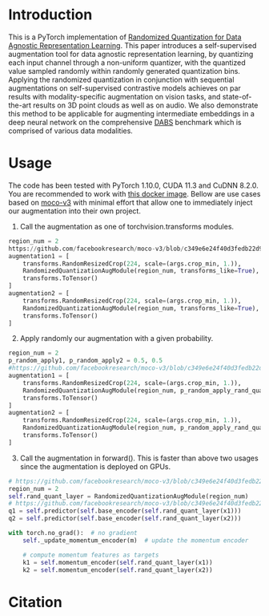 # Introduction
This is a PyTorch implementation of [Randomized Quantization for Data Agnostic Representation Learning](https://arxiv.org/).
This paper introduces a self-supervised augmentation tool for data agnostic representation learning, by quantizing each input channel through a non-uniform quantizer, with the quantized value
sampled randomly within randomly generated quantization bins.
Applying the randomized quantization in conjunction with sequential augmentations on self-supervised contrastive models achieves on par results with 
modality-specific augmentation on vision tasks, and state-of-the-art results on 3D point clouds as well as on audio.
We also demonstrate this method to be applicable for augmenting intermediate embeddings in a deep neural network on the comprehensive [DABS](https://arxiv.org/abs/2111.12062) benchmark which is
comprised of various data modalities.

# Usage
The code has been tested with PyTorch 1.10.0, CUDA 11.3 and CuDNN 8.2.0. 
You are recommended to work with [this docker image](https://hub.docker.com/layers/wuzhiron/pytorch/pytorch1.10.0-cuda11.3-cudnn8-singularity/images/sha256-3e0feccdb9a72cc93e520c35dcf08b928ca379234e4ed7fe7376f7eb53d1dd7a?context=explore).
Bellow are use cases based on [moco-v3](https://github.com/facebookresearch/moco-v3) with minimal effort that allow one to immediately inject our augmentation into their own project.

1. Call the augmentation as one of torchvision.transforms modules. 
```python
region_num = 2
https://github.com/facebookresearch/moco-v3/blob/c349e6e24f40d3fedb22d973f92defa4cedf37a7/main_moco.py#L262-L285
augmentation1 = [
    transforms.RandomResizedCrop(224, scale=(args.crop_min, 1.)),
    RandomizedQuantizationAugModule(region_num, transforms_like=True),
    transforms.ToTensor()
]
augmentation2 = [
    transforms.RandomResizedCrop(224, scale=(args.crop_min, 1.)),
    RandomizedQuantizationAugModule(region_num, transforms_like=True),
    transforms.ToTensor()
]
```
2. Apply randomly our augmentation with a given probability.
```python
region_num = 2
p_random_apply1, p_random_apply2 = 0.5, 0.5
#https://github.com/facebookresearch/moco-v3/blob/c349e6e24f40d3fedb22d973f92defa4cedf37a7/main_moco.py#L262
augmentation1 = [
    transforms.RandomResizedCrop(224, scale=(args.crop_min, 1.)),
    RandomizedQuantizationAugModule(region_num, p_random_apply_rand_quant=p_random_apply1),
    transforms.ToTensor()
]
augmentation2 = [
    transforms.RandomResizedCrop(224, scale=(args.crop_min, 1.)),
    RandomizedQuantizationAugModule(region_num, p_random_apply_rand_quant=p_random_apply2),
    transforms.ToTensor()
]
```
3. Call the augmentation in forward(). This is faster than above two usages since the augmentation is deployed on GPUs.
```python
# https://github.com/facebookresearch/moco-v3/blob/c349e6e24f40d3fedb22d973f92defa4cedf37a7/moco/builder.py#L35
region_num = 2
self.rand_quant_layer = RandomizedQuantizationAugModule(region_num)
# https://github.com/facebookresearch/moco-v3/blob/c349e6e24f40d3fedb22d973f92defa4cedf37a7/moco/builder.py#L86-L94
q1 = self.predictor(self.base_encoder(self.rand_quant_layer(x1)))
q2 = self.predictor(self.base_encoder(self.rand_quant_layer(x2)))

with torch.no_grad():  # no gradient
    self._update_momentum_encoder(m)  # update the momentum encoder

    # compute momentum features as targets
    k1 = self.momentum_encoder(self.rand_quant_layer(x1))
    k2 = self.momentum_encoder(self.rand_quant_layer(x2))
```

# Citation
```


```
